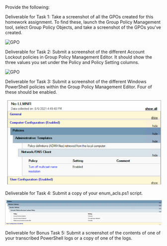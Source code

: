 Provide the following:


Deliverable for Task 1: Take a screenshot of all the GPOs created for this homework assignment. To find these, launch the Group Policy Management tool, select Group Policy Objects, and take a screenshot of the GPOs you've created.


![GPO](Image/Week_7.2png) 

Deliverable for Task 2: Submit a screenshot of the different Account Lockout policies in Group Policy Management Editor. It should show the three values you set under the Policy and Policy Setting columns.


![GPO](Image/Week_7.1png)

Deliverable for Task 3: Submit a screenshot of the different Windows PowerShell policies within the Group Policy Management Editor. Four of these should be enabled.




![GPO](Image/Week_7.png)

Deliverable for Task 4: Submit a copy of your enum_acls.ps1 script.





![GPO](Image/Week_7.1.png)

Deliverable for Bonus Task 5: Submit a screenshot of the contents of one of your transcribed PowerShell logs or a copy of one of the logs.